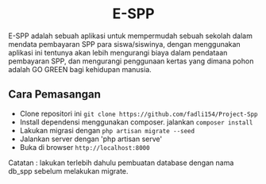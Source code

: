 <h1 align="center">E-SPP</h1>

<p>
E-SPP adalah sebuah aplikasi untuk mempermudah sebuah sekolah dalam mendata pembayaran SPP para siswa/siswinya, dengan menggunakan aplikasi ini tentunya akan lebih mengurangi biaya dalam pendataan pembayaran SPP, dan mengurangi penggunaan kertas yang dimana pohon adalah GO GREEN bagi kehidupan manusia.
</p>

## Cara Pemasangan
- Clone repositori ini `git clone https://github.com/fadli154/Project-Spp`
- Install dependensi menggunakan composer. jalankan `composer install`
- Lakukan migrasi dengan `php artisan migrate --seed`
- Jalankan server dengan 'php artisan serve'
- Buka di browser `http://localhost:8000`

Catatan : lakukan terlebih dahulu pembuatan database dengan nama db_spp sebelum melakukan migrate.
